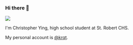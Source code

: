 ### Hi there 👋

[![](https://img.shields.io/badge/school-St.%20Robert%20CHS-228B22)](https://stro.ycdsb.ca/)

I'm Christopher Ying, high school student at St. Robert CHS.

My personal account is [@krqt](https://github.com/krqt).


<!--
**ChristopherYing/ChristopherYing** is a ✨ _special_ ✨ repository because its `README.md` (this file) appears on your GitHub profile.

Here are some ideas to get you started:

- 🔭 I’m currently working on ...
- 🌱 I’m currently learning ...
- 👯 I’m looking to collaborate on ...
- 🤔 I’m looking for help with ...
- 💬 Ask me about ...
- 📫 How to reach me: ...
- 😄 Pronouns: ...
- ⚡ Fun fact: ...
-->
